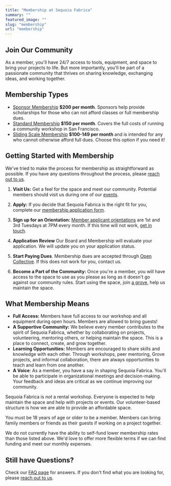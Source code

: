 ```yaml
---
title: "Membership at Sequoia Fabrica"
summary: ""
featured_image: ""
slug: "membership"
url: "membership"
---
```


## Join Our Community

As a member, you'll have 24/7 access to tools, equipment, and space to bring your projects to life. But more importantly, you'll be part of a passionate community that thrives on sharing knowledge, exchanging ideas, and working together.

## Membership Types
- <u>Sponsor Membership</u>  **$200 per month**. Sponsors help provide scholarships for those who can not afford classes or full membership dues.
- <u>Standard Membership</u>  **$150 per month**. Covers the full costs of running a community workshop in San Francisco.
- <u>Sliding Scale Membership</u> **$100-149 per month** and is intended for any who cannot otherwise afford full dues. Choose this option if you need it!

## Getting Started with Membership
We've tried to make the process for membership as straightforward as possible. If you have any questions throughout the process, please [reach out to us](/contact).

1. **Visit Us:** Get a feel for the space and meet our community. Potential members should visit us during one of our [events](param:events).

2. **Apply:** If you decide that Sequoia Fabrica is the right fit for you, complete our [membership application form](https://forms.gle/r3AytzzxeKX7NUaM8).

3. **Sign up for an Orientation:** [Member applicant orientations](param:events) are 1st and 3rd Tuesdays at 7PM every month. If this time will not work, [get in touch](/contact).

4. **Application Review** Our Board and Membership will evaluate your application. We will update you on your application status.

5. **Start Paying Dues**. Membership dues are accepted through [Open Collective](param:donate). If this does not work for you, contact us.

6. **Become a Part of the Community:** Once you're a member, you will have access to the space to use as you please as long as it doesn't go against our community rules. Start using the space, join [a grove](/faq#what-is-a-grove), help us maintain the space.

## What Membership Means

- **Full Access:** Members have full access to our workshop and all equipment during open hours. Members are allowed to bring guests!
- **A Supportive Community:** We believe every member contributes to the spirit of Sequoia Fabrica, whether by collaborating on projects, volunteering, mentoring others, or helping maintain the space. This is a place to connect, create, and grow together.
- **Learning Opportunities:** Members are encouraged to share skills and knowledge with each other. Through workshops, peer mentoring, Grove projects, and informal collaboration, there are always opportunities to teach and learn from one another.
- **A Voice**: As a member, you have a say in shaping Sequoia Fabrica. You'll be able to participate in organizational meetings and decision-making. Your feedback and ideas are critical as we continue improving our community.

Sequoia Fabrica is _not_ a rental workshop. Everyone is expected to help maintain the space and help with projects or events. Our volunteer-based structure is how we are able to provide an affordable space.

You must be 18 years of age or older to be a member. Members can bring family members or friends as their guests if working on a project together.

We do not currently have the ability to self-fund lower membership rates than those listed above. We'd love to offer more flexible terms if we can find funding and meet our monthly expenses.

## Still have Questions?
Check our [FAQ page](/faq) for answers. If you don't find what you are looking for, please [reach out to us](/contact).
